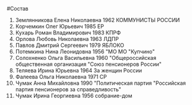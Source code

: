 #Состав
1. Землянникова Елена Николаевна 1962 КОММУНИСТЫ РОССИИ
2. Корчемкин Олег Юрьевич 1985 ЕР
3. Кухарь Роман Владимирович 1983 КПРФ
4. Орлова Любовь Николаевна 1963 ЛДПР
5. Павлов Дмитрий Сергеевич 1979 ЯБЛОКО
6. Потемкина Нина Леонидовна 1956 \"МО МО \"Купчино\"
7. Солохненко Ольга Васильевна 1960 \"Общероссийская общественная организация \"Союз пенсионеров России\"
8. Теляева Ирина Юрьевна 1964 За женщин России
9. Фалеева Ольга Николаевна 1971 СР
10. Чумак Анна Михайловна 1990 \"Политическая партия \"Российская партия пенсионеров за справедливость\"
11. Чумак Ирина Георгиевна 1956 собрание-дом
